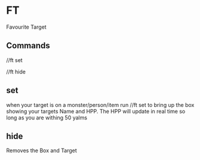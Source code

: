 # FT
Favourite Target

## Commands

//ft set

//ft hide

## set
when your target is on a monster/person/item run //ft set to bring up the box showing your targets Name and HPP. 
The HPP will update in real time so long as you are withing 50 yalms

## hide
Removes the Box and Target
